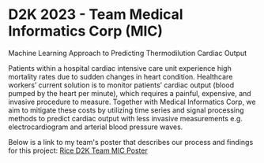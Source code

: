 # D2K 2023 - Team Medical Informatics Corp (MIC)
Machine Learning Approach to Predicting Thermodilution Cardiac Output

Patients within a hospital cardiac intensive care unit experience high mortality rates due to sudden changes in heart condition. Healthcare workers’ current solution is to monitor patients’ cardiac output (blood pumped by the heart per minute), which requires a painful, expensive, and invasive procedure to measure. Together with Medical Informatics Corp, we aim to mitigate these costs by utilizing time series and signal processing methods to predict cardiac output with less invasive measurements e.g. electrocardiogram and arterial blood pressure waves.

Below is a link to my team's poster that describes our process and findings for this project:
[Rice D2K Team MIC Poster](https://github.com/sebastiandiprampero/D2K2023_MIC/assets/90568386/a6504a76-a980-49b8-87d8-3c319093c47e)
